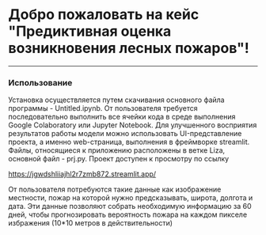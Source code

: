 # Добро пожаловать на кейс "Предиктивная оценка возникновения лесных пожаров"!
***
### Использование

Установка осуществляется путем скачивания основного файла программы - Untitled.ipynb. От пользователя требуется последовательно выполнить все ячейки кода в среде выполнения Google Colaboratory или Jupyter Notebook.
Для улучшенного восприятия результатов работы модели можно использовать UI-представление проекта, а именно web-страница, выполнения в фреймворке streamlit. Файлы, относящиеся к приложению расположены в ветке Liza, основной файл - prj.py. Проект доступен к просмотру по ссылку

https://jgwdshliiajhl2r7zmb872.streamlit.app/

От пользователя потребуются такие данные как изображение местности, пожар на которой нужно предсказывать, широта, долгота и дата. Эти данные позволяют собрать необходимую информацию за 60 дней, чтобы прогнозировать вероятность пожара на каждом пикселе избражения (10*10 метров в действительности)
